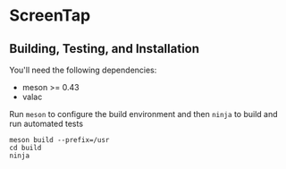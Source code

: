 # ScreenTap

## Building, Testing, and Installation

You'll need the following dependencies:
* meson >= 0.43
* valac

Run `meson` to configure the build environment and then `ninja` to build and run automated tests

    meson build --prefix=/usr
    cd build
    ninja
